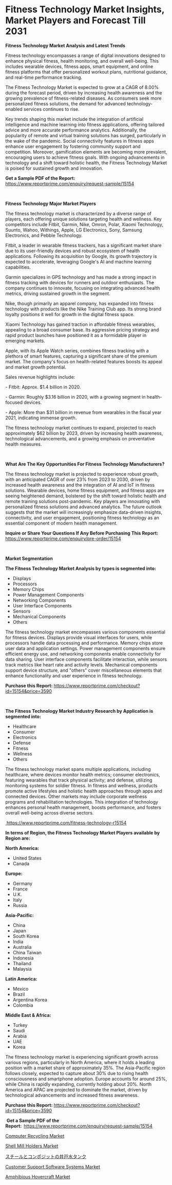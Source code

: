 <p><h1>Fitness Technology Market Insights, Market Players and Forecast Till 2031</h1></p><p><strong>Fitness Technology Market Analysis and Latest Trends</strong></p>
<p><p>Fitness technology encompasses a range of digital innovations designed to enhance physical fitness, health monitoring, and overall well-being. This includes wearable devices, fitness apps, smart equipment, and online fitness platforms that offer personalized workout plans, nutritional guidance, and real-time performance tracking.</p><p>The Fitness Technology Market is expected to grow at a CAGR of 8.00% during the forecast period, driven by increasing health awareness and the growing prevalence of fitness-related diseases. As consumers seek more personalized fitness solutions, the demand for advanced technology-enabled services continues to rise. </p><p>Key trends shaping this market include the integration of artificial intelligence and machine learning into fitness applications, offering tailored advice and more accurate performance analytics. Additionally, the popularity of remote and virtual training solutions has surged, particularly in the wake of the pandemic. Social connectivity features in fitness apps enhance user engagement by fostering community support and competition. Moreover, gamification elements are becoming more prevalent, encouraging users to achieve fitness goals. With ongoing advancements in technology and a shift toward holistic health, the Fitness Technology Market is poised for sustained growth and innovation.</p></p>
<p><strong>Get a Sample PDF of the Report:&nbsp;</strong> <a href="https://www.reportprime.com/enquiry/request-sample/15154">https://www.reportprime.com/enquiry/request-sample/15154</a></p>
<p>&nbsp;</p>
<p><strong>Fitness Technology Major Market Players</strong></p>
<p><p>The fitness technology market is characterized by a diverse range of players, each offering unique solutions targeting health and wellness. Key competitors include Fitbit, Garmin, Nike, Omron, Polar, Xiaomi Technology, Suunto, Wahoo, Withings, Apple, LG Electronics, Sony, Samsung Electronics, and Pebble Technology.</p><p>Fitbit, a leader in wearable fitness trackers, has a significant market share due to its user-friendly devices and robust ecosystem of health applications. Following its acquisition by Google, its growth trajectory is expected to accelerate, leveraging Google's AI and machine learning capabilities.</p><p>Garmin specializes in GPS technology and has made a strong impact in fitness tracking with devices for runners and outdoor enthusiasts. The company continues to innovate, focusing on integrating advanced health metrics, driving sustained growth in the segment.</p><p>Nike, though primarily an apparel company, has expanded into fitness technology with products like the Nike Training Club app. Its strong brand loyalty positions it well for growth in the digital fitness space.</p><p>Xiaomi Technology has gained traction in affordable fitness wearables, appealing to a broad consumer base. Its aggressive pricing strategy and rapid product launches have positioned it as a formidable player in emerging markets.</p><p>Apple, with its Apple Watch series, combines fitness tracking with a plethora of smart features, capturing a significant share of the premium market. The company's focus on health-related features boosts its appeal and market growth potential.</p><p>Sales revenue highlights include:</p><p>- Fitbit: Approx. $1.4 billion in 2020.</p><p>- Garmin: Roughly $3.16 billion in 2020, with a growing segment in health-focused devices.</p><p>- Apple: More than $31 billion in revenue from wearables in the fiscal year 2021, indicating immense growth.</p><p>The fitness technology market continues to expand, projected to reach approximately $62 billion by 2023, driven by increasing health awareness, technological advancements, and a growing emphasis on preventative health measures.</p></p>
<p>&nbsp;</p>
<p><strong>What Are The Key Opportunities For Fitness Technology Manufacturers?</strong></p>
<p><p>The fitness technology market is projected to experience robust growth, with an anticipated CAGR of over 23% from 2023 to 2030, driven by increased health awareness and the integration of AI and IoT in fitness solutions. Wearable devices, home fitness equipment, and fitness apps are seeing heightened demand, bolstered by the shift toward holistic health and remote training solutions post-pandemic. Key players are innovating with personalized fitness solutions and advanced analytics. The future outlook suggests that the market will increasingly emphasize data-driven insights, connectivity, and user engagement, positioning fitness technology as an essential component of modern health management.</p></p>
<p><strong>Inquire or Share Your Questions If Any Before Purchasing This Report:</strong> <a href="https://www.reportprime.com/enquiry/pre-order/15154">https://www.reportprime.com/enquiry/pre-order/15154</a></p>
<p>&nbsp;</p>
<p><strong>Market Segmentation</strong></p>
<p><strong>The Fitness Technology Market Analysis by types is segmented into:</strong></p>
<p><ul><li>Displays</li><li>Processors</li><li>Memory Chips</li><li>Power Management Components</li><li>Networking Components</li><li>User Interface Components</li><li>Sensors</li><li>Mechanical Components</li><li>Others</li></ul></p>
<p><p>The fitness technology market encompasses various components essential for fitness devices. Displays provide visual interfaces for users, while processors handle data processing and performance. Memory chips store user data and application settings. Power management components ensure efficient energy use, and networking components enable connectivity for data sharing. User interface components facilitate interaction, while sensors track metrics like heart rate and activity levels. Mechanical components support device structure, and "others" cover miscellaneous elements that enhance functionality and user experience in fitness technology.</p></p>
<p><strong>Purchase this Report:&nbsp;</strong><a href="https://www.reportprime.com/checkout?id=15154&price=3590">https://www.reportprime.com/checkout?id=15154&price=3590</a></p>
<p>&nbsp;</p>
<p><strong>The Fitness Technology Market Industry Research by Application is segmented into:</strong></p>
<p><ul><li>Healthcare</li><li>Consumer</li><li>Electronics</li><li>Defense</li><li>Fitness</li><li>Wellness</li><li>Others</li></ul></p>
<p><p>The fitness technology market spans multiple applications, including healthcare, where devices monitor health metrics; consumer electronics, featuring wearables that track physical activity; and defense, utilizing monitoring systems for soldier fitness. In fitness and wellness, products promote active lifestyles and holistic health approaches through apps and connected devices. Other markets may include corporate wellness programs and rehabilitation technologies. This integration of technology enhances personal health management, boosts performance, and fosters overall well-being across diverse sectors.</p></p>
<p><a href="https://www.reportprime.com/fitness-technology-r15154">&nbsp;https://www.reportprime.com/fitness-technology-r15154</a></p>
<p><strong>In terms of Region, the Fitness Technology Market Players available by Region are:</strong></p>
<p>
    <p> <strong> North America: </strong>
        <ul>
            <li>United States</li>
            <li>Canada</li>
        </ul>
        </p> 
    <p> <strong> Europe: </strong>
        <ul>
            <li>Germany</li>
            <li>France</li>
            <li>U.K.</li>
            <li>Italy</li>
            <li>Russia</li>
        </ul>
        </p> 
    <p> <strong> Asia-Pacific: </strong>
        <ul>
            <li>China</li>
            <li>Japan</li>
            <li>South Korea</li>
            <li>India</li>
            <li>Australia</li>
            <li>China Taiwan</li>
            <li>Indonesia</li>
            <li>Thailand</li>
            <li>Malaysia</li>
        </ul>
        </p> 
    <p> <strong> Latin America: </strong>
        <ul>
            <li>Mexico</li>
            <li>Brazil</li>
            <li>Argentina Korea</li>
            <li>Colombia</li>
        </ul>
        </p> 
    <p> <strong> Middle East & Africa: </strong>
        <ul>
            <li>Turkey</li>
            <li>Saudi</li>
            <li>Arabia</li>
            <li>UAE</li>
            <li>Korea</li>
        </ul>
    </p>
    </p>
<p><p>The fitness technology market is experiencing significant growth across various regions, particularly in North America, where it holds a leading position with a market share of approximately 35%. The Asia-Pacific region follows closely, expected to capture about 30% due to rising health consciousness and smartphone adoption. Europe accounts for around 25%, while China is rapidly expanding, currently holding about 20%. North America and APAC are projected to dominate the market, driven by technological advancements and increased fitness awareness.</p></p>
<p><strong>Purchase this Report: </strong><a href="https://www.reportprime.com/checkout?id=15154&price=3590">https://www.reportprime.com/checkout?id=15154&price=3590</a></p>
<p>&nbsp;<strong>Get a Sample PDF of the Report:&nbsp;&nbsp;</strong><a href="https://www.reportprime.com/enquiry/request-sample/15154">https://www.reportprime.com/enquiry/request-sample/15154</a></p>
<p><strong></strong></p>
<p><p><a href="https://github.com/AnnDiaz698/Market-Research-Report-List-1/blob/main/computer-recycling-market.md">Computer Recycling Market</a></p><p><a href="https://www.linkedin.com/pulse/global-shell-mill-holders-market-trends-innovations-forward-looking-v5cye?trackingId=nel6nR8fQLKtOPidy2nO1Q%3D%3D">Shell Mill Holders Market</a></p><p><a href="https://medium.com/@mares423/%E3%82%B0%E3%83%AD%E3%83%BC%E3%83%90%E3%83%AB%E3%82%B9%E3%83%81%E3%83%BC%E3%83%AB%E3%81%8A%E3%82%88%E3%81%B3%E8%A4%87%E5%90%88%E6%9D%90%E4%BA%95%E6%B0%B4%E3%82%BF%E3%83%B3%E3%82%AF%E5%B8%82%E5%A0%B4%E3%82%BB%E3%82%AF%E3%82%BF%E3%83%BC-%E3%82%BF%E3%82%A4%E3%83%97-%E3%82%A2%E3%83%97%E3%83%AA%E3%82%B1%E3%83%BC%E3%82%B7%E3%83%A7%E3%83%B3-%E5%B8%82%E5%A0%B4%E3%83%97%E3%83%AC%E3%83%BC%E3%83%A4%E3%83%BC%E3%81%AE%E6%88%A6%E7%95%A5-%E5%9C%B0%E5%9F%9F%E6%88%90%E9%95%B7%E3%81%AE%E6%B4%9E%E5%AF%9F-%E5%8F%8A%E3%81%B3%E5%B0%86%E6%9D%A5%E4%BA%88%E6%B8%AC-2024%E5%B9%B4-2031%E5%B9%B4-d792ebc009d2">スチールとコンポジットの井戸水タンク</a></p><p><a href="https://github.com/NargisHussain75/Market-Research-Report-List-1/blob/main/customer-support-software-systems-market.md">Customer Support Software Systems Market</a></p><p><a href="https://medium.com/@williambatz78/the-global-amphibious-hovercraft-market-is-expected-to-witness-a-compound-annual-growth-rate-ccf8ba016238">Amphibious Hovercraft Market</a></p></p>